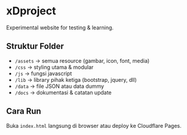 # xDproject

Experimental website for testing & learning.

## Struktur Folder
- `/assets` → semua resource (gambar, icon, font, media)
- `/css` → styling utama & modular
- `/js` → fungsi javascript
- `/lib` → library pihak ketiga (bootstrap, jquery, dll)
- `/data` → file JSON atau data dummy
- `/docs` → dokumentasi & catatan update

## Cara Run
Buka `index.html` langsung di browser atau deploy ke Cloudflare Pages.
